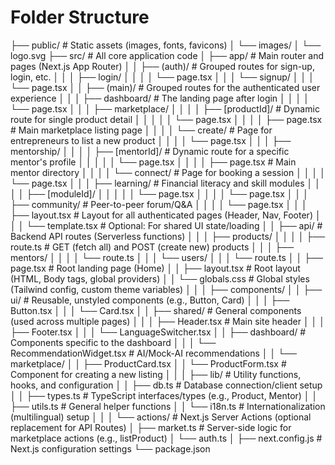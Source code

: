<h1>Folder Structure</h1>

├── public/                 # Static assets (images, fonts, favicons)
│   └── images/
│       └── logo.svg
├── src/                    # All core application code
│   ├── app/                # Main router and pages (Next.js App Router)
│   │   ├── (auth)/         # Grouped routes for sign-up, login, etc.
│   │   │   ├── login/
│   │   │   │   └── page.tsx
│   │   │   └── signup/
│   │   │       └── page.tsx
│   │   ├── (main)/         # Grouped routes for the authenticated user experience
│   │   │   ├── dashboard/  # The landing page after login
│   │   │   │   └── page.tsx
│   │   │   ├── marketplace/
│   │   │   │   ├── [productId]/ # Dynamic route for single product detail
│   │   │   │   │   └── page.tsx
│   │   │   │   ├── page.tsx     # Main marketplace listing page
│   │   │   │   └── create/      # Page for entrepreneurs to list a new product
│   │   │   │       └── page.tsx
│   │   │   ├── mentorship/
│   │   │   │   ├── [mentorId]/  # Dynamic route for a specific mentor's profile
│   │   │   │   │   └── page.tsx
│   │   │   │   ├── page.tsx     # Main mentor directory
│   │   │   │   └── connect/     # Page for booking a session
│   │   │   │       └── page.tsx
│   │   │   ├── learning/        # Financial literacy and skill modules
│   │   │   │   ├── [moduleId]/
│   │   │   │   │   └── page.tsx
│   │   │   │   └── page.tsx
│   │   │   ├── community/       # Peer-to-peer forum/Q&A
│   │   │   │   └── page.tsx
│   │   │   ├── layout.tsx       # Layout for all authenticated pages (Header, Nav, Footer)
│   │   │   └── template.tsx     # Optional: For shared UI state/loading
│   │   ├── api/                # Backend API routes (Serverless functions)
│   │   │   ├── products/
│   │   │   │   ├── route.ts     # GET (fetch all) and POST (create new) products
│   │   │   ├── mentors/
│   │   │   │   └── route.ts
│   │   │   └── users/
│   │   │       └── route.ts
│   │   ├── page.tsx            # Root landing page (Home)
│   │   ├── layout.tsx          # Root layout (HTML, Body tags, global providers)
│   │   └── globals.css         # Global styles (Tailwind config, custom theme variables)
│   │
│   ├── components/
│   │   ├── ui/                 # Reusable, unstyled components (e.g., Button, Card)
│   │   │   ├── Button.tsx
│   │   │   └── Card.tsx
│   │   ├── shared/             # General components (used across multiple pages)
│   │   │   ├── Header.tsx      # Main site header
│   │   │   ├── Footer.tsx
│   │   │   └── LanguageSwitcher.tsx
│   │   ├── dashboard/          # Components specific to the dashboard
│   │   │   └── RecommendationWidget.tsx # AI/Mock-AI recommendations
│   │   └── marketplace/
│   │       ├── ProductCard.tsx
│   │       └── ProductForm.tsx # Component for creating a new listing
│   │
│   ├── lib/                    # Utility functions, hooks, and configuration
│   │   ├── db.ts               # Database connection/client setup
│   │   ├── types.ts            # TypeScript interfaces/types (e.g., Product, Mentor)
│   │   ├── utils.ts            # General helper functions
│   │   └── i18n.ts             # Internationalization (multilingual) setup
│   │
│   └── actions/                # Next.js Server Actions (optional replacement for API Routes)
│       ├── market.ts           # Server-side logic for marketplace actions (e.g., listProduct)
│       └── auth.ts
│
├── next.config.js          # Next.js configuration settings
└── package.json